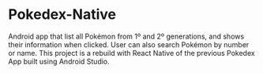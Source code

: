 # Pokedex-Native

Android app that list all Pokémon from 1º and 2º generations, and shows their information when clicked. User can also search Pokémon by number or name.
This project is a rebuild with React Native of the previous Pokedex App built using Android Studio.
